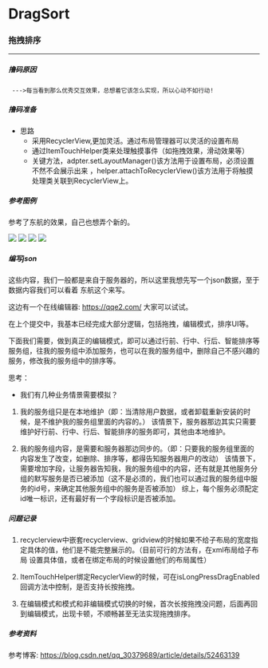 # DragSort
### 拖拽排序
****
#####  撸码原因
     --->每当看到那么优秀交互效果，总想着它该怎么实现，所以心动不如行动!

#####  撸码准备
 * 思路
      * 采用RecyclerView,更加灵活。通过布局管理器可以灵活的设置布局
      * 通过ItemTouchHelper类来处理触摸事件（如拖拽效果，滑动效果等）
      * 关键方法，adpter.setLayoutManager()该方法用于设置布局，必须设置不然不会展示出来
        ，helper.attachToRecyclerView()该方法用于将触摸处理类关联到RecyclerView上。

##### 参考图例

 参考了东航的效果，自己也想弄个新的。

 <img src="app/src/main/assets/yangben1.png">

 <img src="app/src/main/assets/yangben2.png">

 <img src="app/src/main/assets/yangben3.png">

 <img src="app/src/main/assets/yangben4.png">

#####  编写json
  这些内容，我们一般都是来自于服务器的，所以这里我想先写一个json数据，至于数据内容我们可以看着
  东航这个来写。

  这边有一个在线编辑器: https://qqe2.com/
  大家可以试试。

  在上个提交中，我基本已经完成大部分逻辑，包括拖拽，编辑模式，排序UI等。

  下面我们需要，做到真正的编辑模式，即可以通过行前、行中、行后、智能排序等服务组，往我的服务组中添加服务，也可以在我的服务组中，删除自己不感兴趣的服务，修改我的服务组中的排序等。

  思考：
  * 我们有几种业务情景需要模拟？
  1. 我的服务组只是在本地维护（即：当清除用户数据，或者卸载重新安装的时候，是不维护我的服务组里面的内容的。）
  该情景下，服务器那边其实只需要维护好行前、行中、行后、智能排序的服务即可，其他由本地维护。

  2. 我的服务组内容，是需要和服务器那边同步的。（即：只要我的服务组里面的内容发生了改变，如删除、排序等，都得告知服务器用户的改动）
  该情景下，需要增加字段，让服务器告知我，我的服务组中的内容，还有就是其他服务分组的默写服务是否已被添加（这不是必须的，我们也可以通过我的服务组中服务的id号，来确定其他服务组中的服务是否被添加）
  综上，每个服务必须配定id唯一标识，还有最好有一个字段标识是否被添加。


#####  问题记录

   1. recyclerview中嵌套recyclerview、gridview的时候如果不给子布局的宽度指定具体的值，他们是不能完整展示的。（目前可行的方法有，在xml布局给子布局
   设置具体值，或者在绑定布局的时候设置他们的布局属性）

   2. ItemTouchHelper绑定RecyclerView的时候，可在isLongPressDragEnabled回调方法中控制，是否支持长按拖拽。

   3. 在编辑模式和模式和非编辑模式切换的时候，首次长按拖拽没问题，后面再回到编辑模式，出现卡顿，不顺畅甚至无法实现拖拽排序。



##### 参考资料
  参考博客: https://blog.csdn.net/qq_30379689/article/details/52463139


